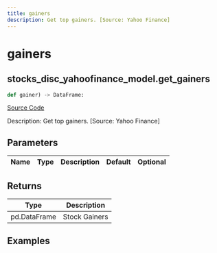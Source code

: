 ```yaml
---
title: gainers
description: Get top gainers. [Source: Yahoo Finance]
---
```

# gainers

## stocks_disc_yahoofinance_model.get_gainers

```python
def gainer) -> DataFrame:
```
[Source Code](https://github.com/OpenBB-finance/OpenBBTerminal/tree/main/openbb_terminal/stocks/discovery/yahoofinance_model.py#L15)

Description: Get top gainers. [Source: Yahoo Finance]

## Parameters

| Name | Type | Description | Default | Optional |
| ---- | ---- | ----------- | ------- | -------- |

## Returns

| Type | Description |
| ---- | ----------- |
| pd.DataFrame | Stock Gainers |

## Examples

